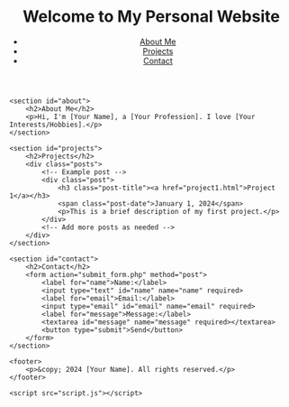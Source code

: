 <!DOCTYPE html>
<html lang="en">
<head>
    <meta charset="UTF-8">
    <meta name="viewport" content="width=device-width, initial-scale=1.0">
    <title>My Personal Website</title>
    <link rel="stylesheet" href="style.css">
</head>
<body>
    <header>
        <h1>Welcome to My Personal Website</h1>
        <nav>
            <ul>
                <li><a href="#about">About Me</a></li>
                <li><a href="#projects">Projects</a></li>
                <li><a href="#contact">Contact</a></li>
            </ul>
        </nav>
    </header>
    
    <section id="about">
        <h2>About Me</h2>
        <p>Hi, I'm [Your Name], a [Your Profession]. I love [Your Interests/Hobbies].</p>
    </section>

    <section id="projects">
        <h2>Projects</h2>
        <div class="posts">
            <!-- Example post -->
            <div class="post">
                <h3 class="post-title"><a href="project1.html">Project 1</a></h3>
                <span class="post-date">January 1, 2024</span>
                <p>This is a brief description of my first project.</p>
            </div>
            <!-- Add more posts as needed -->
        </div>
    </section>

    <section id="contact">
        <h2>Contact</h2>
        <form action="submit_form.php" method="post">
            <label for="name">Name:</label>
            <input type="text" id="name" name="name" required>
            <label for="email">Email:</label>
            <input type="email" id="email" name="email" required>
            <label for="message">Message:</label>
            <textarea id="message" name="message" required></textarea>
            <button type="submit">Send</button>
        </form>
    </section>

    <footer>
        <p>&copy; 2024 [Your Name]. All rights reserved.</p>
    </footer>

    <script src="script.js"></script>
</body>
</html>

